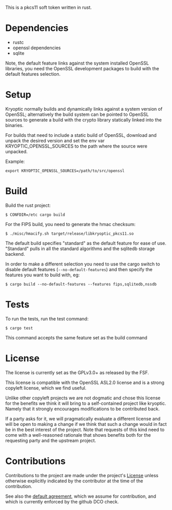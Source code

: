 This is a pkcs11 soft token written in rust.

# Dependencies

 * rustc
 * openssl dependencies
 * sqlite

Note, the default feature links against the system installed OpenSSL
libraries, you need the OpenSSL development packages to build with
the default features selection.

# Setup

Kryoptic normally builds and dynamically links against a system version
of OpenSSL; alternatively the build system can be pointed to OpenSSL
sources to generate a build with the crypto library statically linked
into the binaries.

For builds that need to include a static build of OpenSSL, download and
unpack the desired version and set the env var KRYOPTIC_OPENSSL_SOURCES
to the path where the source were unpacked.

Example:

    export KRYOPTIC_OPENSSL_SOURCES=/path/to/src/openssl

# Build

Build the rust project:

    $ CONFDIR=/etc cargo build

For the FIPS build, you need to generate the hmac checksum:

    $ ./misc/hmacify.sh target/release/libkryoptic_pkcs11.so

The default build specifies "standard" as the default feature for
ease of use. "Standard" pulls in all the standard algorithms and the
sqlitedb storage backend.

In order to make a different selection you need to use the cargo
switch to disable default features (`--no-default-features`) and then
specify the features you want to build with, eg:

    $ cargo build --no-default-features --features fips,sqlitedb,nssdb

# Tests

To run the tests, run the test command:

    $ cargo test

This command accepts the same feature set as the build command

# License

The license is currently set as the GPLv3.0+ as released by the FSF.

This license is compatible with the OpenSSL ASL2.0 license and is a strong
copyleft license, which we find useful.

Unlike other copyleft projects we are not dogmatic and chose this license
for the benefits we think it will bring to a self-contained project like
kryoptic. Namely that it strongly encourages modifications to be
contributed back.

If a party asks for it, we will pragmatically evaluate a different license
and will be open to making a change if we think that such a change would in fact
be in the best interest of the project. Note that requests of this kind
need to come with a well-reasoned rationale that shows benefits both for
the requesting party and the upstream project.


# Contributions

Contributions to the project are made under the project's [License](LICENSE.txt)
unless otherwise explicitly indicated by the contributor at the time of the
contribution.

See also the [default agreement](https://developercertificate.org/), which we assume
for contribution, and which is currently enforced by the github DCO check.
